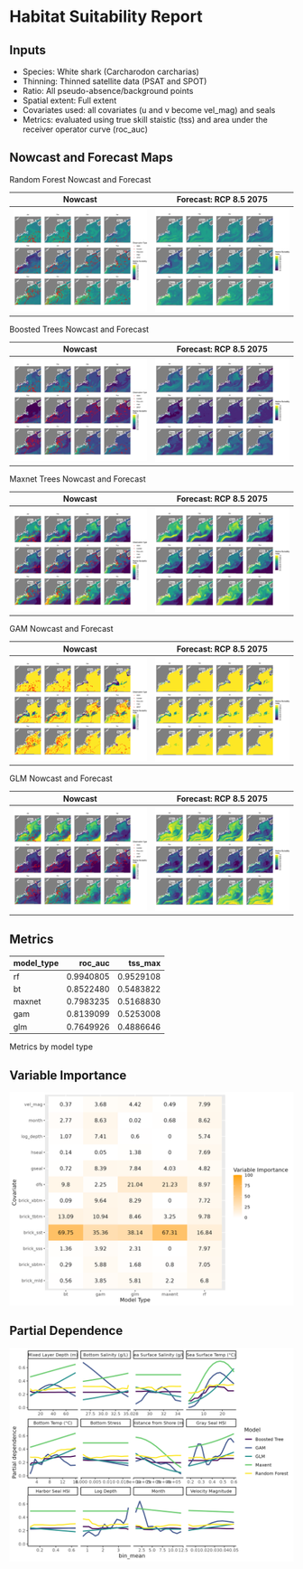 Habitat Suitability Report
================

## Inputs

- Species: White shark (Carcharodon carcharias)
- Thinning: Thinned satellite data (PSAT and SPOT)
- Ratio: All pseudo-absence/background points
- Spatial extent: Full extent
- Covariates used: all covariates (u and v become vel_mag) and seals
- Metrics: evaluated using true skill staistic (tss) and area under the
  receiver operator curve (roc_auc)

## Nowcast and Forecast Maps

Random Forest Nowcast and Forecast

| Nowcast | Forecast: RCP 8.5 2075 |
|:--:|:--:|
| ![](../../../../tidy_reports/versions/c11/000560/c11.000560.01_12_rf_compiled_casts.png) | ![](../../../../tidy_reports/versions/c11/000564/c11.000564.01_12_rf_compiled_casts.png) |

Boosted Trees Nowcast and Forecast

| Nowcast | Forecast: RCP 8.5 2075 |
|:--:|:--:|
| ![](../../../../tidy_reports/versions/c11/000560/c11.000560.01_12_bt_compiled_casts.png) | ![](../../../../tidy_reports/versions/c11/000564/c11.000564.01_12_bt_compiled_casts.png) |

Maxnet Trees Nowcast and Forecast

| Nowcast | Forecast: RCP 8.5 2075 |
|:--:|:--:|
| ![](../../../../tidy_reports/versions/c11/000560/c11.000560.01_12_maxent_compiled_casts.png) | ![](../../../../tidy_reports/versions/c11/000564/c11.000564.01_12_maxent_compiled_casts.png) |

GAM Nowcast and Forecast

| Nowcast | Forecast: RCP 8.5 2075 |
|:--:|:--:|
| ![](../../../../tidy_reports/versions/c11/000560/c11.000560.01_12_gam_compiled_casts.png) | ![](../../../../tidy_reports/versions/c11/000564/c11.000564.01_12_gam_compiled_casts.png) |

GLM Nowcast and Forecast

| Nowcast | Forecast: RCP 8.5 2075 |
|:--:|:--:|
| ![](../../../../tidy_reports/versions/c11/000560/c11.000560.01_12_glm_compiled_casts.png) | ![](../../../../tidy_reports/versions/c11/000564/c11.000564.01_12_glm_compiled_casts.png) |

## Metrics

| model_type |   roc_auc |   tss_max |
|:-----------|----------:|----------:|
| rf         | 0.9940805 | 0.9529108 |
| bt         | 0.8522480 | 0.5483822 |
| maxnet     | 0.7983235 | 0.5168830 |
| gam        | 0.8139099 | 0.5253008 |
| glm        | 0.7649926 | 0.4886646 |

Metrics by model type

## Variable Importance

![](m11.00056_tidy_compiled_files/figure-gfm/variable_importance-1.png)

## Partial Dependence

![](m11.00056_tidy_compiled_files/figure-gfm/partial_dependence-1.png)

